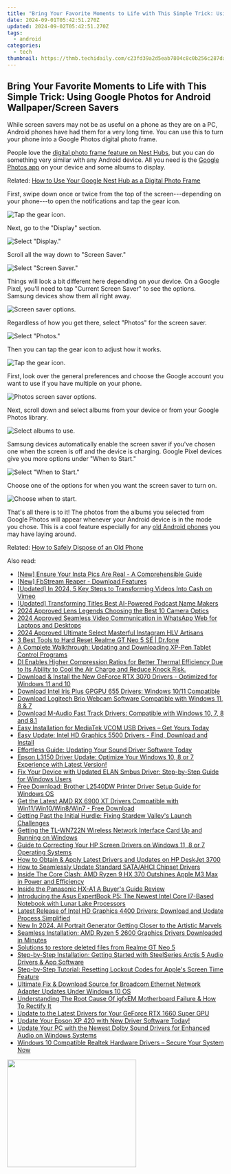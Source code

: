 ```yaml
---
title: "Bring Your Favorite Moments to Life with This Simple Trick: Using Google Photos for Android Wallpaper/Screen Savers"
date: 2024-09-01T05:42:51.270Z
updated: 2024-09-02T05:42:51.270Z
tags:
  - android
categories:
  - tech
thumbnail: https://thmb.techidaily.com/c23fd39a2d5eab7804c8c0b256c287da5a7d97c2d7588b0ef8db354da07eb1bf.jpg
---
```


## Bring Your Favorite Moments to Life with This Simple Trick: Using Google Photos for Android Wallpaper/Screen Savers

While screen savers may not be as useful on a phone as they are on a PC, Android phones have had them for a very long time. You can use this to turn your phone into a Google Photos digital photo frame.

 People love the [digital photo frame feature on Nest Hubs](https://tech-hub.techidaily.com/can-chatgpts-humor-bring-a-giggle-exploring-the-power-of-ai-in-comedy/), but you can do something very similar with any Android device. All you need is the [Google Photos app](https://www.anrdoezrs.net/links/3607085/type/dlg/sid/UUhtgUeUpU206197/https://play.google.com/store/apps/details?id=com.google.android.apps.photos) on your device and some albums to display.

Related: [How to Use Your Google Nest Hub as a Digital Photo Frame](https://tech-hub.techidaily.com/can-chatgpts-humor-bring-a-giggle-exploring-the-power-of-ai-in-comedy/) 

 First, swipe down once or twice from the top of the screen---depending on your phone---to open the notifications and tap the gear icon.

![Tap the gear icon.](https://static1.howtogeekimages.com/wordpress/wp-content/uploads/2022/03/2022-03-29_17-02-41.jpg?trim=1,1&amp;bg-color=000&amp;pad=1,1) 

 Next, go to the "Display" section.

![Select "Display."](https://static1.howtogeekimages.com/wordpress/wp-content/uploads/2022/04/2022-04-20_12-24-15.jpg) 

 Scroll all the way down to "Screen Saver."

![Select "Screen Saver."](https://static1.howtogeekimages.com/wordpress/wp-content/uploads/2022/04/2022-04-20_12-26-08.jpg) 

 Things will look a bit different here depending on your device. On a Google Pixel, you'll need to tap "Current Screen Saver" to see the options. Samsung devices show them all right away.

![Screen saver options.](https://static1.howtogeekimages.com/wordpress/wp-content/uploads/2022/04/2022-04-20_12-27-11.jpg) 

 Regardless of how you get there, select "Photos" for the screen saver.

![Select "Photos."](https://static1.howtogeekimages.com/wordpress/wp-content/uploads/2022/04/2022-04-20_12-30-12.jpg) 

 Then you can tap the gear icon to adjust how it works.

![Tap the gear icon.](https://static1.howtogeekimages.com/wordpress/wp-content/uploads/2022/04/2022-04-20_12-30-47.jpg) 

 First, look over the general preferences and choose the Google account you want to use if you have multiple on your phone.

![Photos screen saver options.](https://static1.howtogeekimages.com/wordpress/wp-content/uploads/2022/04/2022-04-20_12-31-57.jpg) 

 Next, scroll down and select albums from your device or from your Google Photos library.

![Select albums to use.](https://static1.howtogeekimages.com/wordpress/wp-content/uploads/2022/04/2022-04-20_12-33-03.jpg) 

 Samsung devices automatically enable the screen saver if you've chosen one when the screen is off and the device is charging. Google Pixel devices give you more options under "When to Start."

![Select "When to Start."](https://static1.howtogeekimages.com/wordpress/wp-content/uploads/2022/04/2022-04-20_12-37-19.jpg) 

 Choose one of the options for when you want the screen saver to turn on.

![Choose when to start.](https://static1.howtogeekimages.com/wordpress/wp-content/uploads/2022/04/2022-04-20_12-38-01.jpg) 

 That's all there is to it! The photos from the albums you selected from Google Photos will appear whenever your Android device is in the mode you chose. This is a cool feature especially for any [old Android phones](https://on-screen-recording.techidaily.com/2024-approved-strategies-for-replaying-group-conversations/) you may have laying around.

Related: [How to Safely Dispose of an Old Phone](https://on-screen-recording.techidaily.com/2024-approved-strategies-for-replaying-group-conversations/)

<ins class="adsbygoogle"
     style="display:block"
     data-ad-format="autorelaxed"
     data-ad-client="ca-pub-7571918770474297"
     data-ad-slot="1223367746"></ins>



<ins class="adsbygoogle"
     style="display:block"
     data-ad-client="ca-pub-7571918770474297"
     data-ad-slot="8358498916"
     data-ad-format="auto"
     data-full-width-responsive="true"></ins>

<span class="atpl-alsoreadstyle">Also read:</span>
<div><ul>
<li><a href="https://instagram-videos.techidaily.com/new-ensure-your-insta-pics-are-real-a-comprehensible-guide/"><u>[New] Ensure Your Insta Pics Are Real - A Comprehensible Guide</u></a></li>
<li><a href="https://facebook-video-recording.techidaily.com/new-fbstream-reaper-download-features/"><u>[New] FbStream Reaper - Download Features</u></a></li>
<li><a href="https://vimeo-videos.techidaily.com/updated-in-2024-5-key-steps-to-transforming-videos-into-cash-on-vimeo/"><u>[Updated] In 2024, 5 Key Steps to Transforming Videos Into Cash on Vimeo</u></a></li>
<li><a href="https://some-guidance.techidaily.com/updated-transforming-titles-best-ai-powered-podcast-name-makers/"><u>[Updated] Transforming Titles  Best AI-Powered Podcast Name Makers</u></a></li>
<li><a href="https://extra-approaches.techidaily.com/2024-approved-lens-legends-choosing-the-best-10-camera-optics/"><u>2024 Approved  Lens Legends  Choosing the Best 10 Camera Optics</u></a></li>
<li><a href="https://screen-recording.techidaily.com/2024-approved-seamless-video-communication-in-whatsapp-web-for-laptops-and-desktops/"><u>2024 Approved  Seamless Video Communication in WhatsApp Web for Laptops and Desktops</u></a></li>
<li><a href="https://instagram-videos.techidaily.com/2024-approved-ultimate-select-masterful-instagram-hlv-artisans/"><u>2024 Approved  Ultimate Select  Masterful Instagram HLV Artisans</u></a></li>
<li><a href="https://phone-solutions.techidaily.com/3-best-tools-to-hard-reset-realme-gt-neo-5-se-drfone-by-drfone-reset-android-reset-android/"><u>3 Best Tools to Hard Reset Realme GT Neo 5 SE | Dr.fone</u></a></li>
<li><a href="https://hardware-updates.techidaily.com/a-complete-walkthrough-updating-and-downloading-xp-pen-tablet-control-programs/"><u>A Complete Walkthrough: Updating and Downloading XP-Pen Tablet Control Programs</u></a></li>
<li><a href="https://hardware-updates.techidaily.com/di-enables-higher-compression-ratios-for-better-thermal-efficiency-due-to-its-ability-to-cool-the-air-charge-and-reduce-knock-risk/"><u>DI Enables Higher Compression Ratios for Better Thermal Efficiency Due to Its Ability to Cool the Air Charge and Reduce Knock Risk.</u></a></li>
<li><a href="https://hardware-updates.techidaily.com/download-and-install-the-new-geforce-rtx-3070-drivers-optimized-for-windows-11-and-10/"><u>Download & Install the New GeForce RTX 3070 Drivers - Optimized for Windows 11 and 10</u></a></li>
<li><a href="https://hardware-updates.techidaily.com/download-intel-iris-plus-gpgpu-655-drivers-windows-1011-compatible/"><u>Download Intel Iris Plus GPGPU 655 Drivers: Windows 10/11 Compatible</u></a></li>
<li><a href="https://hardware-updates.techidaily.com/download-logitech-brio-webcam-software-compatible-with-windows-11-8-and-7/"><u>Download Logitech Brio Webcam Software Compatible with Windows 11, 8 & 7</u></a></li>
<li><a href="https://hardware-updates.techidaily.com/download-m-audio-fast-track-drivers-compatible-with-windows-10-7-8-and-81/"><u>Download M-Audio Fast Track Drivers: Compatible with Windows 10, 7, 8 and 8.1</u></a></li>
<li><a href="https://hardware-updates.techidaily.com/1722969025036-easy-installation-for-mediatek-vcom-usb-drives-get-yours-today/"><u>Easy Installation for MediaTek VCOM USB Drives – Get Yours Today</u></a></li>
<li><a href="https://hardware-updates.techidaily.com/easy-update-intel-hd-graphics-5500-drivers-find-download-and-install/"><u>Easy Update: Intel HD Graphics 5500 Drivers - Find, Download and Install</u></a></li>
<li><a href="https://hardware-updates.techidaily.com/effortless-guide-updating-your-sound-driver-software-today/"><u>Effortless Guide: Updating Your Sound Driver Software Today</u></a></li>
<li><a href="https://hardware-updates.techidaily.com/epson-l3150-driver-update-optimize-your-windows-10-8-or-7-experience-with-latest-version/"><u>Epson L3150 Driver Update: Optimize Your Windows 10, 8 or 7 Experience with Latest Version!</u></a></li>
<li><a href="https://hardware-updates.techidaily.com/fix-your-device-with-updated-elan-smbus-driver-step-by-step-guide-for-windows-users/"><u>Fix Your Device with Updated ELAN Smbus Driver: Step-by-Step Guide for Windows Users</u></a></li>
<li><a href="https://hardware-updates.techidaily.com/free-download-brother-l2540dw-printer-driver-setup-guide-for-windows-os/"><u>Free Download: Brother L2540DW Printer Driver Setup Guide for Windows OS</u></a></li>
<li><a href="https://hardware-updates.techidaily.com/get-the-latest-amd-rx-6900-xt-drivers-compatible-with-win11win10win8win7-free-download/"><u>Get the Latest AMD RX 6900 XT Drivers Compatible with Win11/Win10/Win8/Win7 - Free Download</u></a></li>
<li><a href="https://win-answers.techidaily.com/getting-past-the-initial-hurdle-fixing-stardew-valleys-launch-challenges/"><u>Getting Past the Initial Hurdle: Fixing Stardew Valley's Launch Challenges</u></a></li>
<li><a href="https://hardware-updates.techidaily.com/getting-the-tl-wn722n-wireless-network-interface-card-up-and-running-on-windows/"><u>Getting the TL-WN722N Wireless Network Interface Card Up and Running on Windows</u></a></li>
<li><a href="https://hardware-updates.techidaily.com/guide-to-correcting-your-hp-screen-drivers-on-windows-11-8-or-7-operating-systems/"><u>Guide to Correcting Your HP Screen Drivers on Windows 11, 8 or 7 Operating Systems</u></a></li>
<li><a href="https://hardware-updates.techidaily.com/how-to-obtain-and-apply-latest-drivers-and-updates-on-hp-deskjet-3700/"><u>How to Obtain & Apply Latest Drivers and Updates on HP DeskJet 3700</u></a></li>
<li><a href="https://hardware-updates.techidaily.com/how-to-seamlessly-update-standard-sataahci-chipset-drivers/"><u>How to Seamlessly Update Standard SATA/AHCI Chipset Drivers</u></a></li>
<li><a href="https://hardware-updates.techidaily.com/inside-the-core-clash-amd-ryzen-9-hx-370-outshines-apple-m3-max-in-power-and-efficiency/"><u>Inside The Core Clash: AMD Ryzen 9 HX 370 Outshines Apple M3 Max in Power and Efficiency</u></a></li>
<li><a href="https://extra-resources.techidaily.com/inside-the-panasonic-hx-a1-a-buyers-guide-review/"><u>Inside the Panasonic HX-A1  A Buyer's Guide Review</u></a></li>
<li><a href="https://hardware-help.techidaily.com/introducing-the-asus-expertbook-p5-the-newest-intel-core-i7-based-notebook-with-lunar-lake-processors/"><u>Introducing the Asus ExpertBook P5: The Newest Intel Core I7-Based Notebook with Lunar Lake Processors</u></a></li>
<li><a href="https://hardware-updates.techidaily.com/latest-release-of-intel-hd-graphics-4400-drivers-download-and-update-process-simplified/"><u>Latest Release of Intel HD Graphics 4400 Drivers: Download and Update Process Simplified</u></a></li>
<li><a href="https://ai-topics.techidaily.com/new-in-2024-ai-portrait-generator-getting-closer-to-the-artistic-marvels/"><u>New In 2024, AI Portrait Generator Getting Closer to the Artistic Marvels</u></a></li>
<li><a href="https://hardware-updates.techidaily.com/seamless-installation-amd-ryzen-5-2600-graphics-drivers-downloaded-in-minutes/"><u>Seamless Installation: AMD Ryzen 5 2600 Graphics Drivers Downloaded in Minutes</u></a></li>
<li><a href="https://techidaily.com/solutions-to-restore-deleted-files-from-realme-gt-neo-5-by-fonelab-android-recover-data/"><u>Solutions to restore deleted files from Realme GT Neo 5</u></a></li>
<li><a href="https://hardware-updates.techidaily.com/step-by-step-installation-getting-started-with-steelseries-arctis-5-audio-drivers-and-app-software/"><u>Step-by-Step Installation: Getting Started with SteelSeries Arctis 5 Audio Drivers & App Software</u></a></li>
<li><a href="https://fox-that.techidaily.com/step-by-step-tutorial-resetting-lockout-codes-for-apples-screen-time-feature/"><u>Step-by-Step Tutorial: Resetting Lockout Codes for Apple's Screen Time Feature</u></a></li>
<li><a href="https://hardware-updates.techidaily.com/ultimate-fix-and-download-source-for-broadcom-ethernet-network-adapter-updates-under-windows-10-os/"><u>Ultimate Fix & Download Source for Broadcom Ethernet Network Adapter Updates Under Windows 10 OS</u></a></li>
<li><a href="https://hardware-updates.techidaily.com/understanding-the-root-cause-of-igfxem-motherboard-failure-and-how-to-rectify-it/"><u>Understanding The Root Cause Of igfxEM Motherboard Failure & How To Rectify It</u></a></li>
<li><a href="https://hardware-help.techidaily.com/update-to-the-latest-drivers-for-your-geforce-rtx-1660-super-gpu/"><u>Update to the Latest Drivers for Your GeForce RTX 1660 Super GPU</u></a></li>
<li><a href="https://hardware-updates.techidaily.com/update-your-epson-xp-420-with-new-driver-software-today/"><u>Update Your Epson XP 420 with New Driver Software Today!</u></a></li>
<li><a href="https://hardware-updates.techidaily.com/update-your-pc-with-the-newest-dolby-sound-drivers-for-enhanced-audio-on-windows-systems/"><u>Update Your PC with the Newest Dolby Sound Drivers for Enhanced Audio on Windows Systems</u></a></li>
<li><a href="https://hardware-updates.techidaily.com/1722979126947-windows-10-compatible-realtek-hardware-drivers-secure-your-system-now/"><u>Windows 10 Compatible Realtek Hardware Drivers – Secure Your System Now</u></a></li>
</ul></div>

<!-- affiliate ads begin -->
<a href="https://dhgate.sjv.io/c/5597632/1678785/12108" target="_top" id="1678785"><img src="//a.impactradius-go.com/display-ad/12108-1678785" border="0" alt="" width="300" height="250"/></a>
<!-- affiliate ads end -->